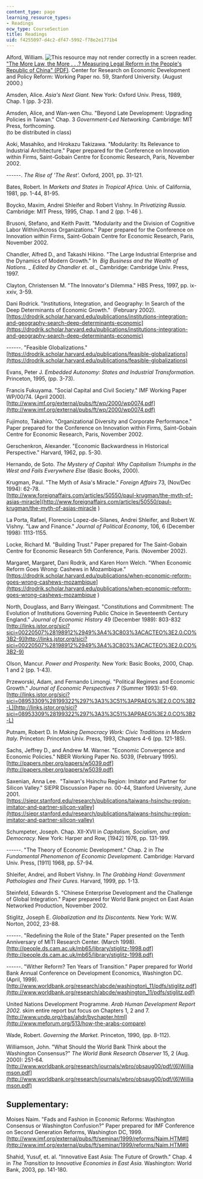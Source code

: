 ```yaml
---
content_type: page
learning_resource_types:
- Readings
ocw_type: CourseSection
title: Readings
uid: f4255097-d4c2-df47-5992-f78e2e1771b4
---
```


Alford, William. ![This resource may not render correctly in a screen reader.](/images/inacessible.gif)["The More Law, the More . . .? Measuring Legal Reform in the People's Republic of China" (PDF)](http://web.stanford.edu/group/siepr/cgi-bin/siepr/?q=system/files/shared/pubs/papers/pdf/credpr59.pdf)_._ Center for Research on Economic Development and Policy Reform: Working Paper no. 59, Stanford University. (August 2000.)

Amsden, Alice. _Asia's Next Giant._ New York: Oxford Univ. Press, 1989, Chap. 1 (pp. 3-23).

Amsden, Alice, and Wan-wen Chu. "Beyond Late Development: Upgrading Policies in Taiwan." Chap. 3 _Government-Led Networking._ Cambridge: MIT Press, forthcoming.  
(to be distributed in class)

Aoki, Masahiko, and Hirokazu Takizawa. "Modularity: Its Relevance to Industrial Architecture." Paper prepared for the Conference on Innovation within Firms, Saint-Gobain Centre for Economic Research, Paris, November 2002. 

\------. _The Rise of 'The Rest'._ Oxford, 2001, pp. 31-121.

Bates, Robert. In _Markets and States in Tropical Africa._ Univ. of California, 1981, pp. 1-44, 81-95.  
  
Boycko, Maxim, Andrei Shleifer and Robert Vishny. In _Privatizing Russia._ Cambridge: MIT Press, 1995, Chap. 1 and 2 (pp. 1-46 ).

Brusoni, Stefano, and Keith Pavitt. "Modularity and the Division of Cognitive Labor Within/Across Organizations." Paper prepared for the Conference on Innovation within Firms, Saint-Gobain Centre for Economic Research, Paris, November 2002. 

Chandler, Alfred D., and Takashi Hikino. "The Large Industrial Enterprise and the Dynamics of Modern Growth." In  _Big Business and the Wealth of Nations. _ Edited by Chandler et. al_._ Cambridge: Cambridge Univ. Press, 1997.

Clayton, Christensen M. "The Innovator's Dilemma." HBS Press, 1997, pp. ix-xxiv, 3-59.

Dani Rodrick. "Institutions, Integration, and Geography: In Search of the Deep Determinants of Economic Growth."  (February 2002).  
[https://drodrik.scholar.harvard.edu/publications/institutions-integration-and-geography-search-deep-determinants-economic](https://drodrik.scholar.harvard.edu/publications/institutions-integration-and-geography-search-deep-determinants-economic)

\------. "Feasible Globalizations."  
[https://drodrik.scholar.harvard.edu/publications/feasible-globalizations](https://drodrik.scholar.harvard.edu/publications/feasible-globalizations)

Evans, Peter J. _Embedded Autonomy: States and Industrial Transformation._ Princeton, 1995, (pp. 3-73).

Francis Fukuyama. "Social Capital and Civil Society." IMF Working Paper WP/00/74. (April 2000).  
[http://www.imf.org/external/pubs/ft/wp/2000/wp0074.pdf](http://www.imf.org/external/pubs/ft/wp/2000/wp0074.pdf)

Fujimoto, Takahiro. "Organizational Diversity and Corporate Performance." Paper prepared for the Conference on Innovation within Firms, Saint-Gobain Centre for Economic Research, Paris, November 2002.

Gerschenkron, Alexander. "Economic Backwardness in Historical Perspective." Harvard, 1962, pp. 5-30.

Hernando, de Soto. _The Mystery of Capital: Why Capitalism Triumphs in the West and Fails Everywhere Else_ (Basic Books, 2000).

Krugman, Paul. "The Myth of Asia's Miracle." _Foreign Affairs_ 73, (Nov/Dec 1994): 62-78.  
[http://www.foreignaffairs.com/articles/50550/paul-krugman/the-myth-of-asias-miracle](http://www.foreignaffairs.com/articles/50550/paul-krugman/the-myth-of-asias-miracle
)

La Porta, Rafael, Florencio Lopez-de-Silanes, Andrei Shleifer, and Robert W. Vishny. "Law and Finance." _Journal of Political Economy_, 106, 6 (December 1998): 1113-1155.

Locke, Richard M. "Building Trust." Paper prepared for The Saint-Gobain Centre for Economic Research 5th Conference, Paris. (November 2002).

Margaret, Margaret, Dani Rodrik, and Karen Horn Welch. "When Economic Reform Goes Wrong: Cashews in Mozambique."  
[https://drodrik.scholar.harvard.edu/publications/when-economic-reform-goes-wrong-cashews-mozambique](https://drodrik.scholar.harvard.edu/publications/when-economic-reform-goes-wrong-cashews-mozambique
)

North, Douglass, and Barry Weingast. "Constitutions and Commitment: The Evolution of Institutions Governing Public Choice in Seventeenth Century England." _Journal of Economic History_ 49 (December 1989): 803-832  
[http://links.jstor.org/sici?sici=00220507%28198912%2949%3A4%3C803%3ACACTEO%3E2.0.CO%3B2-9](http://links.jstor.org/sici?sici=00220507%28198912%2949%3A4%3C803%3ACACTEO%3E2.0.CO%3B2-9)

Olson, Mancur. _Power and Prosperity._ New York: Basic Books, 2000, Chap. 1 and 2 (pp. 1-43).

Przeworski, Adam, and Fernando Limongi. "Political Regimes and Economic Growth." _Journal of Economic Perspectives 7_ (Summer 1993): 51-69.  
[http://links.jstor.org/sici?sici=08953309%28199322%297%3A3%3C51%3APRAEG%3E2.0.CO%3B2-L](http://links.jstor.org/sici?sici=08953309%28199322%297%3A3%3C51%3APRAEG%3E2.0.CO%3B2-L)

Putnam, Robert D. In _Making Democracy Work: Civic Traditions in Modern Italy._ Princeton: Princeton Univ. Press, 1993, Chapters 4-6 (pp. 121-185).

Sachs, Jeffrey D., and Andrew M. Warner. "Economic Convergence and Economic Policies." NBER Working Paper No. 5039, (February 1995).  
[http://papers.nber.org/papers/w5039.pdf](http://papers.nber.org/papers/w5039.pdf)

Saxenian, Anna Lee.  "Taiwan's Hsinchu Region: Imitator and Partner for Silicon Valley." SIEPR Discussion Paper no. 00-44, Stanford University, June 2001.  
[https://siepr.stanford.edu/research/publications/taiwans-hsinchu-region-imitator-and-partner-silicon-valley](https://siepr.stanford.edu/research/publications/taiwans-hsinchu-region-imitator-and-partner-silicon-valley)

Schumpeter, Joseph. Chap. XII-XVII in _Capitalism, Socialism, and Democracy._ New York: Harper and Row, \[1942\] 1976, pp. 131-199.

\------. "The Theory of Economic Development." Chap. 2 in _The Fundamental Phenomenon of Economic Development._ Cambridge: Harvard Univ. Press, \[1911\] 1968, pp. 57-94.

Shleifer, Andrei, and Robert Vishny. In _The Grabbing Hand: Government Pathologies and Their Cures._ Harvard, 1999, pp. 1-13.

Steinfeld, Edwardn S. "Chinese Enterprise Development and the Challenge of Global Integration." Paper prepared for World Bank project on East Asian Networked Production, November 2002.

Stiglitz, Joseph E. _Globalization and Its Discontents._ New York: W.W. Norton, 2002, 23-88.

\------. "Redefining the Role of the State." Paper presented on the Tenth Anniversary of MITI Research Center. (March 1998).  
[http://people.ds.cam.ac.uk/mb65/library/stiglitz-1998.pdf](http://people.ds.cam.ac.uk/mb65/library/stiglitz-1998.pdf)

\------. "Wither Reform? Ten Years of Transition." Paper prepared for World Bank Annual Conference on Development Economics, Washington DC. (April, 1999).  
[http://www.worldbank.org/research/abcde/washington\_11/pdfs/stiglitz.pdf](http://www.worldbank.org/research/abcde/washington_11/pdfs/stiglitz.pdf)

United Nations Development Programme. _Arab Human Development Report 2002._ skim entire report but focus on Chapters 1, 2 and 7.  
[http://www.undp.org/rbas/ahdr/bychapter.html](http://www.meforum.org/513/how-the-arabs-compare)

Wade, Robert. _Governing the Market._ Princeton, 1990, (pp. 8-112).

Williamson, John. "What Should the World Bank Think about the Washington Consensus?" _The World Bank Research Observer_ 15, 2 (Aug. 2000): 251-64.  
[http://www.worldbank.org/research/journals/wbro/obsaug00/pdf/(6)Williamson.pdf](http://www.worldbank.org/research/journals/wbro/obsaug00/pdf/(6)Williamson.pdf)

Supplementary:
--------------

Moises Naim. "Fads and Fashion in Economic Reforms: Washington Consensus or Washington Confusion?" Paper prepared for IMF Conference on Second Generation Reforms, Washington DC, 1999.  
[http://www.imf.org/external/pubs/ft/seminar/1999/reforms/Naim.HTM#I](http://www.imf.org/external/pubs/ft/seminar/1999/reforms/Naim.HTM#I)  
  
Shahid, Yusuf, et. al. "Innovative East Asia: The Future of Growth." Chap. 4 in _The Transition to Innovative Economies in East Asia._ Washington: World Bank, 2003, pp. 141-180.
